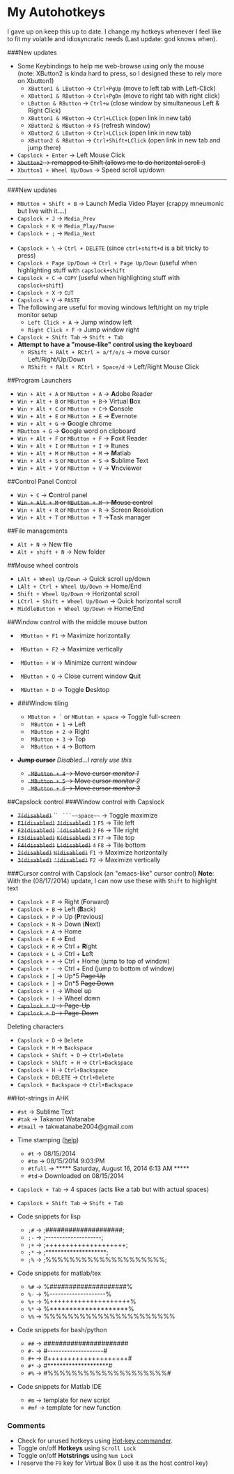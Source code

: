 My Autohotkeys
==============
<!-- leave two spaces at the end of line to start new line in a MD file-->

I gave up on keep this up to date. I change my hotkeys whenever I feel like to fit my volatile and idiosyncratic needs (Last update: god knows when).

###New updates
- Some Keybindings to help me web-browse using only the mouse  
(note: XButton2 is kinda hard to press, so I designed these to rely more on Xbutton1)
    - `XButton1 & LButton` -> `Ctrl+PgUp` (move to left tab with Left-Click)
    - `XButton1 & RButton` -> `Ctrl+PgDn` (move to right tab with right click)
    - `LButton & RButton` -> `Ctrl+w` (close window by simultaneous Left & Right Click)
    - `XButton1 & MButton` -> `Ctrl+LClick` (open link in new tab)
    - `XButton2 & MButton` -> `F5` (refresh window)  
    - `XButton2 & LButton` -> `Ctrl+LClick` (open link in new tab)
    - `XButton2 & RButton` -> `Ctrl+Shift+LClick` (open link in new tab and jump there)
- `Capslock + Enter` -> Left Mouse Click
- ~~`Xbutton2` -> remapped to Shift (allows me to do horizontal scroll :)~~
- `Xbutton1 + Wheel Up/Down` -> Speed scroll up/down 

<hr>

###New updates
- `MButton + Shift + B` -> Launch Media Video Player (crappy mneumonic but live with it....)
- `Capslock + J` -> `Media_Prev`
- `Capslock + K` -> `Media_Play/Pause`
- `Capslock + ;` -> `Media_Next` <br><br>
- `Capslock + \` -> `Ctrl + DELETE` (since `ctrl+shift+d` is a bit tricky to press)
- `Capslock + Page Up/Down` -> `Ctrl + Page Up/Down` (useful when highlighting stuff with `capslock+shift`
- `Capslock + C` -> `COPY` (useful when highlighting stuff with `capslock+shift`)
- `Capslock + X` -> `CUT`
- `Capslock + V` ->  `PASTE`
- The following are useful for moving windows left/right on my triple monitor setup
    - `Left Click + A` -> Jump window left
    - `Right Click + F` -> Jump window right
- `Capslock + Shift Tab` -> `Shift + Tab`
- __Attempt to have a "mouse-like" control using the keyboard__
    - `RShift + RAlt + RCtrl + a/f/e/s` -> move cursor Left/Right/Up/Down
    - `RShift + RAlt + RCtrl + Space/d` -> Left/Right Mouse Click

##Program Launchers
- `Win + Alt + A` or `MButton + A` -> <b>A</b>dobe Reader
- `Win + Alt + B` or `MButton + B`-> Virtual <b>B</b>ox
- `Win + Alt + C` or `MButton + C`-> <b>C</b>onsole
- `Win + Alt + E` or `MButton + E` -> <b>E</b>vernote
- `Win + Alt + G` -> <b>G</b>oogle chrome
- `MButton + G` -> <b>G</b>oogle word on clipboard
- `Win + Alt + F`  or `MButton + F` -> <b>F</b>oxit Reader
- `Win + Alt + I`  or `MButton + I` -> <b>I</b>tunes
- `Win + Alt + M`  or `MButton + M` -> <b>M</b>atlab
- `Win + Alt + S`  or `MButton + S` -> <b>S</b>ublime Text
- `Win + Alt + V`  or `MButton + V` -> <b>V</b>ncviewer


##Control Panel Control
- `Win + C` -> <b>C</b>ontrol panel
- ~~`Win + Alt + M`  or `MButton + M` -> <b>M</b>ouse control~~
- `Win + Alt + R`  or `MButton + R` -> Screen <b>R</b>esolution
- `Win + Alt + T`  or `MButton + T` -><b>T</b>ask manager

##File managements 
- `Alt + N` -> New file
- `Alt + shift + N` -> New folder

##Mouse wheel controls 
- `LAlt + Wheel Up/Down`           -> Quick scroll up/down
- `LAlt + Ctrl + Wheel Up/Down`  -> Home/End
- `Shift + Wheel Up/Down` -> Horizontal scroll
- `LCtrl + Shift + Wheel Up/Down` -> Quick horizontal scroll
- `MiddleButton + Wheel Up/Down`     -> Home/End

##Window control with the middle mouse button 
- ` MButton + F1` -> Maximize horizontally
- ` MButton + F2` -> Maximize vertically
- ` MButton + W` -> Minimize current window
- ` MButton + Q` -> Close current window <b>Q</b>uit
- ` MButton + D` -> Toggle <b>D</b>esktop
- ###Window tiling
    - `` MButton + ` `` or `MButton + space` -> Toggle full-screen
    - ` MButton + 1` -> Left
    - ` MButton + 2` -> Right
    - ` MButton + 3` -> Top
    - ` MButton + 4` -> Bottom

- ~~**Jump cursor**~~ *Disabled...I rarely use this*
    - ~~` MButton + 4` -> Move cursor _monitor 1_~~
    - ~~` MButton + 5` -> Move cursor _monitor 2_~~
    - ~~` MButton + 6` -> Move cursor _monitor 3_~~

##Capslock control
###Window control with Capslock
-  ~~`7(disabled)`~~ `` ` ```~~space~~` -> Toggle maximize
- ~~`F1(disabled)`~~ ~~`J(disabled)`~~ `1` `F5`  -> Tile left
- ~~`F2(disabled)`~~ ~~`` `(disabled) ``~~ `2` `F6`  -> Tile right
- ~~`F3(disabled)`~~  ~~`K(disabled)`~~ `3` `F7` ->  Tile top
- ~~`F4(disabled)`~~ ~~`L(disabled)`~~ `4` `F8` -> Tile bottom
- ~~`2(disabled)`~~ ~~`H(disabled)`~~ `F1`  -> Maximize horizontally
- ~~`3(disabled)`~~ ~~`'(disabled)`~~ `F2` -> Maximize vertically

###Cursor control with Capslock (an "emacs-like" cursor control)
__Note__: With the (08/17/2014) update, I can now use these with `Shift` to highlight text
- `Capslock + F` -> Right (<b>F</b>orward)
- `Capslock + B` -> Left (<b>B</b>ack)
- `Capslock + P` -> Up (<b>P</b>revious)
- `Capslock + N` -> Down (<b>N</b>ext)
- `Capslock + A` -> Home
- `Capslock + E` -> <b>E</b>nd
- `Capslock + R` -> Ctrl + <b>R</b>ight
- `Capslock + L` -> Ctrl + <b>L</b>eft
- `Capslock + +` -> Ctrl + Home (jump to top of window)
- `Capslock + -` -> Ctrl + End (jump to bottom of window)
- `Capslock + [` -> Up*5 ~~Page Up~~
- `Capslock + ]` -> Dn*5 ~~Page Down~~
- `Capslock + (` -> Wheel up
- `Capslock + )` -> Wheel down
- ~~`Capslock + U` -> Page-Up~~
- ~~`Capslock + D` -> Page-Down~~  

Deleting characters
- `Capslock + D` -> `Delete`
- `Capslock + H` -> `Backspace`
- `Capslock + Shift + D` -> `Ctrl+Delete`
- `Capslock + Shift + H` -> `Ctrl+Backspace`
- `Capslock + H` -> `Ctrl+Backspace`
- `Capslock + DELETE` -> `Ctrl+Delete`
- `Capslock + Backspace` -> `Ctrl+Backspace`

##Hot-strings in AHK
- `#st` -> Sublime Text
- `#tak` -> Takanori Watanabe
- `#tmail` -> takwatanabe2004<span>@</span>gmail.com  

<!--- 
    Only way to store comment for markdowns...
    https://groups.google.com/forum/#!topic/pandoc-discu++++ss/FnTRTIhCEi4
    http://stackoverflow.com/questions/5013625/how-to-disable-an-email-link 
--> 

- Time stamping ([help](http://www.autohotkey.com/docs/commands/FormatTime.htm))
    - `#t` -> 08/15/2014
    - `#tm` -> 08/15/2014 9:03:PM
    - `#tfull` -> ***** Saturday, August 16, 2014 6:13 AM ***** 
    - `#td`-> Downloaded on 08/15/2014



- `Capslock + Tab` -> 4 spaces (acts like a  tab but with actual spaces)
- `Capslock + Shift Tab` -> `Shift + Tab`
- Code snippets for lisp 
    - `;#` -> ;####################;
    - `;-` -> ;--------------------;
    - `;+` -> ;++++++++++++++++++++;
    - `;*` -> ;********************;
    - `;%` -> ;%%%%%%%%%%%%%%%%%%%%;

- Code snippets for matlab/tex
    - `%#` -> %####################%
    - `%-` -> %--------------------%
    - `%+` -> %++++++++++++++++++++%
    - `%*` -> %********************%
    - `%%` -> %%%%%%%%%%%%%%%%%%%%%%

- Code snippets for bash/python
    - `##` -> ######################
    - `#-` -> #--------------------#
    - `#+` -> #++++++++++++++++++++#
    - `#*` -> #********************#
    - `#%` -> #%%%%%%%%%%%%%%%%%%%%#

- Code snippets for Matlab IDE
    - `#m` -> template for new script
    - `#mf` -> template for new function 


### Comments
* Check for unused hotkeys using [Hot-key commander](http://hkcmdr.anymania.com/).
* Toggle on/off __Hotkeys__ using `Scroll Lock`
* Toggle on/off __Hotstrings__ using `Num Lock`
* I reserve the `F9` key for Virtual Box (I use it as the host control key)


